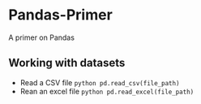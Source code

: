 # Pandas-Primer
A primer on Pandas

## Working with datasets
- Read a CSV file
  ```python pd.read_csv(file_path) ```
- Rean an excel file
  ```python pd.read_excel(file_path) ```
